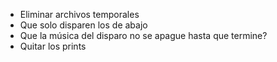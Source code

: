 - Eliminar archivos temporales
- Que solo disparen los de abajo 
- Que la música del disparo no se apague hasta que termine?
- Quitar los prints
